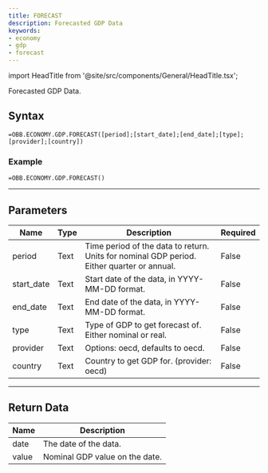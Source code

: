 ```yaml
---
title: FORECAST
description: Forecasted GDP Data
keywords: 
- economy
- gdp
- forecast
---
```


<!-- markdownlint-disable MD033 -->
import HeadTitle from '@site/src/components/General/HeadTitle.tsx';

<HeadTitle title="ECONOMY.GDP.FORECAST | OpenBB Add-in for Excel Docs" />

Forecasted GDP Data.

## Syntax

```excel wordwrap
=OBB.ECONOMY.GDP.FORECAST([period];[start_date];[end_date];[type];[provider];[country])
```

### Example

```excel wordwrap
=OBB.ECONOMY.GDP.FORECAST()
```

---

## Parameters

| Name | Type | Description | Required |
| ---- | ---- | ----------- | -------- |
| period | Text | Time period of the data to return. Units for nominal GDP period. Either quarter or annual. | False |
| start_date | Text | Start date of the data, in YYYY-MM-DD format. | False |
| end_date | Text | End date of the data, in YYYY-MM-DD format. | False |
| type | Text | Type of GDP to get forecast of. Either nominal or real. | False |
| provider | Text | Options: oecd, defaults to oecd. | False |
| country | Text | Country to get GDP for. (provider: oecd) | False |

---

## Return Data

| Name | Description |
| ---- | ----------- |
| date | The date of the data.  |
| value | Nominal GDP value on the date.  |
